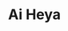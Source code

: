 --- 
title: "Ai Heya"
publishdate: "2019-2-4T16:48:46+02:00"
src: "https://365manga.net/manga/ai-heya"
image: "https://data.365manga.net/images/thumbnails/30642-ai-heya.jpg"
description: " From Wild*Hope: Honoka's fiance disappeared the day before her wedding, leaving her heartbroken and completely sceptical of men. Oshiro wants nothing to do with women but needs a place to stay. Somehow, they end up living together. Honoka also asks Oshiro to pose as her newlywed husband... Also includes one shots Pure Love and Springtime Sleep Remedy."
---